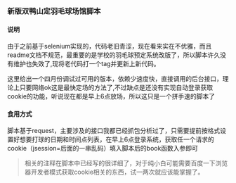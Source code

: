 ### 新版双鸭山定羽毛球场馆脚本

#### 说明
由于之前基于selenium实现的，代码老旧青涩，现在看来实在不优雅，而且readme文档不规范，最重要的是学校的羽毛球预定系统改版了，所以脚本许久没有维护也失效了,现将老代码打一个tag并更新上新代码。

这里给出一个四月份调试过可用的版本，依赖少速度快，直接调用的后台接口，理论上只要网络ok这是最快定场的方法了,不过缺点是还没有实现自动登录获取cookie的功能，听说现在都是早上6点放场，所以这只是一个拼手速的脚本了

#### 食用方式
脚本基于request，主要涉及的接口我都已经抓包分析过了，只需要提前按格式设置好想要打球的日期和时间点列表，在早上6点登录系统，获取任一个请求的cookie（jsession=后面的一串乱码）填入脚本后的book函数入参即可

> 相关的注释在脚本中已经写的很详细了，对于纯小白可能需要百度一下浏览器开发者模式获取cookie相关的东西，试一两次就应该能掌握了。
